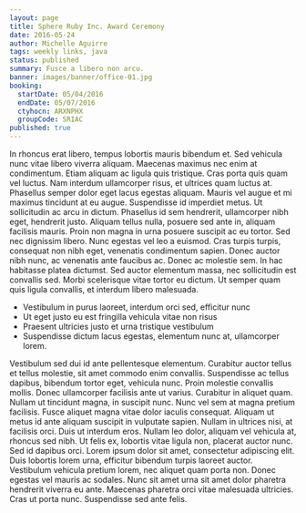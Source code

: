 ```yaml
---
layout: page
title: Sphere Ruby Inc. Award Ceremony
date: 2016-05-24
author: Michelle Aguirre
tags: weekly links, java
status: published
summary: Fusce a libero non arcu.
banner: images/banner/office-01.jpg
booking:
  startDate: 05/04/2016
  endDate: 05/07/2016
  ctyhocn: ARXNPHX
  groupCode: SRIAC
published: true
---
```

In rhoncus erat libero, tempus lobortis mauris bibendum et. Sed vehicula nunc vitae libero viverra aliquam. Maecenas maximus nec enim at condimentum. Etiam aliquam ac ligula quis tristique. Cras porta quis quam vel luctus. Nam interdum ullamcorper risus, et ultrices quam luctus at. Phasellus semper dolor eget lacus egestas aliquam. Mauris vel augue et mi maximus tincidunt at eu augue. Suspendisse id imperdiet metus. Ut sollicitudin ac arcu in dictum. Phasellus id sem hendrerit, ullamcorper nibh eget, hendrerit justo. Aliquam tellus nulla, posuere sed ante in, aliquam facilisis mauris. Proin non magna in urna posuere suscipit ac eu tortor. Sed nec dignissim libero.
Nunc egestas vel leo a euismod. Cras turpis turpis, consequat non nibh eget, venenatis condimentum sapien. Donec auctor nibh nunc, ac venenatis ante faucibus ac. Donec ac molestie sem. In hac habitasse platea dictumst. Sed auctor elementum massa, nec sollicitudin est convallis sed. Morbi scelerisque vitae tortor eu dictum. Ut semper quam quis ligula convallis, et interdum libero malesuada.

* Vestibulum in purus laoreet, interdum orci sed, efficitur nunc
* Ut eget justo eu est fringilla vehicula vitae non risus
* Praesent ultricies justo et urna tristique vestibulum
* Suspendisse dictum lacus egestas, elementum nunc at, ullamcorper lorem.

Vestibulum sed dui id ante pellentesque elementum. Curabitur auctor tellus et tellus molestie, sit amet commodo enim convallis. Suspendisse ac tellus dapibus, bibendum tortor eget, vehicula nunc. Proin molestie convallis mollis. Donec ullamcorper facilisis ante ut varius. Curabitur in aliquet quam. Nullam ut tincidunt magna, in suscipit nunc. Nunc vel sem at magna pretium facilisis. Fusce aliquet magna vitae dolor iaculis consequat. Aliquam ut metus id ante aliquam suscipit in vulputate sapien. Nullam in ultrices nisi, at facilisis orci. Duis ut interdum eros. Nullam leo dolor, aliquam vel vehicula at, rhoncus sed nibh. Ut felis ex, lobortis vitae ligula non, placerat auctor nunc.
Sed id dapibus orci. Lorem ipsum dolor sit amet, consectetur adipiscing elit. Duis lobortis lorem urna, efficitur bibendum turpis laoreet auctor. Vestibulum vehicula pretium lorem, nec aliquet quam porta non. Donec egestas vel mauris ac sodales. Nunc sit amet urna sit amet dolor pharetra hendrerit viverra eu ante. Maecenas pharetra orci vitae malesuada ultricies. Cras ut porta nunc. Suspendisse sed ante felis.
